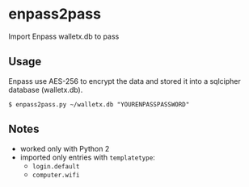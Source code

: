 # enpass2pass
Import Enpass walletx.db to pass

## Usage

Enpass use AES-256 to encrypt the data and stored it into a sqlcipher database (walletx.db).

  ```
  $ enpass2pass.py ~/walletx.db "YOURENPASSPASSWORD"
  ```

## Notes
  * worked only with Python 2
  * imported only entries with ``templatetype``:
    * ``login.default``
    * ``computer.wifi``
